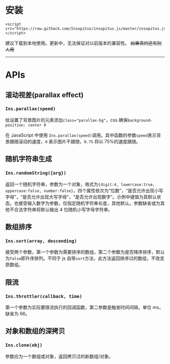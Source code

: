 # 安装

```
<script src="https://raw.githack.com/Insopitus/insopitus.js/master/insopitus.js"></script>
```

建议下载到本地使用。更新中，无法保证对以前版本的兼容性。 ~~如果真的还有别人用~~

---

# APIs

## 滚动视差(parallax effect)

### `Ins.parallax(speed)`

给设置了背景图片的元素添加`class="parallax-bg"`，css 确保`background-position: center 0`

在 JavaScript 中使用 `Ins.parallax(speed)`调用。其中函数的参数`speed`表示背景跟随滚动的速度，`0` 表示图片不跟随，`0.75` 将以 75%的速度跟随。

## 随机字符串生成

### `Ins.randomString({arg})`

返回一个随机字符串，参数为一个对象，格式为`{digit:4, lowercase:true, uppercase:false, number:false}`，四个属性依次为“位数”，“是否允许出现小写字母”，“是否允许出现大写字母”，“是否允许出现数字”。示例中键值为其默认状态。也接受输入数字为参数，仅指定随机字符串长度，其他默认。参数缺省或为其他不合法字符串将默认输出 4 位随机小写字母字符串。

## 数组排序

### `Ins.sort(array, descending)`

接受两个参数，第一个参数为需要排序的数组，第二个参数为是否降序排序，默认为`false`即升序排列。不同于 js 自带`sort`方法，此方法返回排序过的数组，不改变原数组。

## 限流

### `Ins.throttler(callback, time)`

第一个参数为实际要限流执行的回调函数，第二参数是触发时间间隔，单位 ms，缺省为 66。

## 对象和数组的深拷贝

### `Ins.clone(obj)`

参数应为一个数组或对象，返回拷贝过的新数组/对象。
